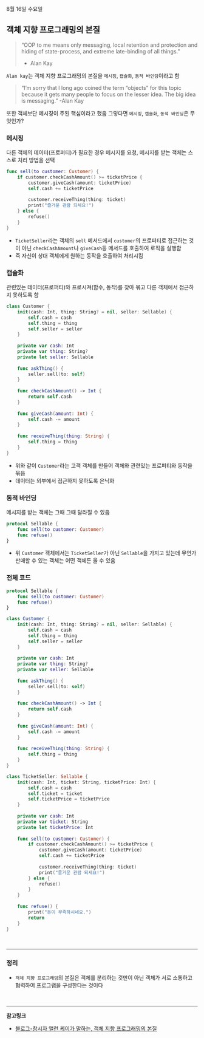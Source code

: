 8월 16일 수요일

## 객체 지향 프로그래밍의 본질

> “OOP to me means only messaging, local retention and protection and hiding of state-process, and extreme late-binding of all things.”
> - Alan Kay

`Alan kay`는 객체 지향 프로그래밍의 본질을 `메시징`, `캡슐화`, `동적 바인딩`이라고 함

> “I’m sorry that I long ago coined the term “objects” for this topic because it gets many people to focus on the lesser idea. The big idea is messaging.”
> -Alan Kay

또한 객체보단 메시징이 주된 핵심이라고 했음
그렇다면 `메시징`, `캡슐화`, `동적 바인딩`은 무엇인가?

### 메시징
다른 객체의 데이터(프로퍼티)가 필요한 경우 메시지를 요청, 메시지를 받는 객체는 스스로 처리 방법을 선택

```swift
func sell(to customer: Customer) {
    if customer.checkCashAmount() >= ticketPrice {
        customer.giveCash(amount: ticketPrice)
        self.cash += ticketPrice
        
        customer.receiveThing(thing: ticket)
        print("즐거운 관람 되세요!")
    } else {
        refuse()
    }
}
```
- `TicketSeller`라는 객체의 `sell` 메서드에서 `customer`의 프로퍼티로 접근하는 것이 아닌 `checkCashAmount`나 `giveCash`등 메서드를 호출하여 로직을 실행함
- 즉 자신이 상대 객체에게 원하는 동작을 호출하여 처리시킴

### 캡슐화
관련있는 데이터(프로퍼티)와 프로시져(함수, 동작)를 찾아 묶고 다른 객체에서 접근하지 못하도록 함

```swift
class Customer {
    init(cash: Int, thing: String? = nil, seller: Sellable) {
        self.cash = cash
        self.thing = thing
        self.seller = seller
    }
    
    private var cash: Int
    private var thing: String?
    private let seller: Sellable
    
    func askThing() {
        seller.sell(to: self)
    }
    
    func checkCashAmount() -> Int {
        return self.cash
    }
    
    func giveCash(amount: Int) {
        self.cash -= amount
    }
    
    func receiveThing(thing: String) {
        self.thing = thing
    }
}
```
- 위와 같이 `Customer`라는 고객 객체를 만들어 객체와 관련있는 프로퍼티와 동작을 묶음
- 데이터는 외부에서 접근하지 못하도록 은닉화

### 동적 바인딩
메시지를 받는 객체는 그때 그때 달라질 수 있음

```swift
protocol Sellable {
    func sell(to customer: Customer)
    func refuse()
}
```
- 위 `Customer` 객체에서는 `TicketSeller`가 아닌 `Sellable`을 가지고 있는데 무언가 판매할 수 있는 객체는 어떤 객체든 올 수 있음

### 전체 코드

```swift
protocol Sellable {
    func sell(to customer: Customer)
    func refuse()
}

class Customer {
    init(cash: Int, thing: String? = nil, seller: Sellable) {
        self.cash = cash
        self.thing = thing
        self.seller = seller
    }
    
    private var cash: Int
    private var thing: String?
    private var seller: Sellable
    
    func askThing() {
        seller.sell(to: self)
    }
    
    func checkCashAmount() -> Int {
        return self.cash
    }
    
    func giveCash(amount: Int) {
        self.cash -= amount
    }
    
    func receiveThing(thing: String) {
        self.thing = thing
    }
}

class TicketSeller: Sellable {
    init(cash: Int, ticket: String, ticketPrice: Int) {
        self.cash = cash
        self.ticket = ticket
        self.ticketPrice = ticketPrice
    }
    
    private var cash: Int
    private var ticket: String
    private let ticketPrice: Int
    
    func sell(to customer: Customer) {
        if customer.checkCashAmount() >= ticketPrice {
            customer.giveCash(amount: ticketPrice)
            self.cash += ticketPrice
            
            customer.receiveThing(thing: ticket)
            print("즐거운 관람 되세요!")
        } else {
            refuse()
        }
    }
    
    func refuse() {
        print("돈이 부족하시네요.")
        return
    }
}
```

</br>

---
### 정리
- `객체 지향 프로그래밍`의 본질은 객체를 분리하는 것만이 아닌 객체가 서로 소통하고 협력하여 프로그램을 구성한다는 것이다

</br>

---
**참고링크**
- [블로그-창시자 앨런 케이가 말하는, 객체 지향 프로그래밍의 본질](https://velog.io/@eddy_song/alan-kay-OOP#행동을-기준으로-코드를-묶었을-때)
